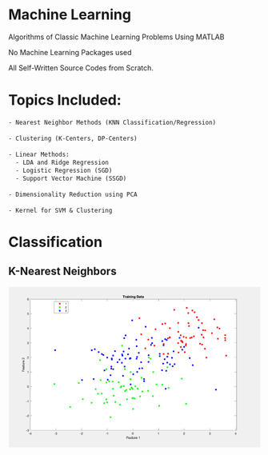 # Machine Learning 

Algorithms of Classic Machine Learning Problems Using MATLAB

No Machine Learning Packages used

All Self-Written Source Codes from Scratch.

# Topics Included:

```
- Nearest Neighbor Methods (KNN Classification/Regression)

- Clustering (K-Centers, DP-Centers)

- Linear Methods:
  - LDA and Ridge Regression
  - Logistic Regression (SGD)
  - Support Vector Machine (SSGD)
  
- Dimensionality Reduction using PCA

- Kernel for SVM & Clustering

```

# Classification

## K-Nearest Neighbors
![](images/Picture1.png)



